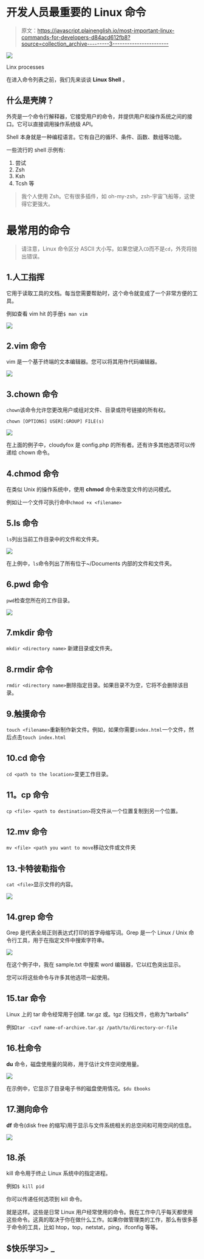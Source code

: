 # 开发人员最重要的 Linux 命令

> 原文：<https://javascript.plainenglish.io/most-important-linux-commands-for-developers-d84acd612fb8?source=collection_archive---------3----------------------->

![](img/98a90eb15770dc6f58771b715b3cdb71.png)

Linx processes

在进入命令列表之前，我们先来谈谈 **Linux Shell** 。

## 什么是壳牌？

外壳是一个命令行解释器，它接受用户的命令，并提供用户和操作系统之间的接口。它可以直接调用操作系统级 API。

Shell 本身就是一种编程语言。它有自己的循环、条件、函数、数组等功能。

一些流行的 shell 示例有:

1.  尝试
2.  Zsh
3.  Ksh
4.  Tcsh 等

> 我个人使用 Zsh。它有很多插件，如 oh-my-zsh，zsh-宇宙飞船等，这使得它更强大。

# 最常用的命令

> 请注意，Linux 命令区分 ASCII 大小写。如果您键入`CD`而不是`cd`，外壳将抛出错误。

## 1.人工指挥

它用于读取工具的文档。每当您需要帮助时，这个命令就变成了一个非常方便的工具。

例如查看 vim hit 的手册`$ man vim`

![](img/7af9f264b10d96731b934857fa8d49e1.png)

## 2.vim 命令

vim 是一个基于终端的文本编辑器。您可以将其用作代码编辑器。

![](img/3e13240d4f2a8ed0b4ea961d3fe321fc.png)

## 3.chown 命令

`chown`该命令允许您更改用户或组对文件、目录或符号链接的所有权。

```
chown [OPTIONS] USER[:GROUP] FILE(s)
```

![](img/6151bcc347aa53a486aed69f65c9513c.png)

在上面的例子中，cloudyfox 是 config.php 的所有者。还有许多其他选项可以传递给 chown 命令。

## 4.chmod 命令

在类似 Unix 的操作系统中，使用 **chmod** 命令来改变文件的访问模式。

例如让一个文件可执行命中`chmod +x <filename>`

## 5.ls 命令

`ls`列出当前工作目录中的文件和文件夹。

![](img/fff6f0b5c0616b6030ddb6ba11ec73e3.png)

在上例中，`ls`命令列出了所有位于~/Documents 内部的文件和文件夹。

## 6.pwd 命令

`pwd`检查您所在的工作目录。

![](img/63b08878000b1a03d0b36deeaa9d0487.png)

## 7.mkdir 命令

`mkdir <directory name>` 新建目录或文件夹。

## 8.rmdir 命令

`rmdir <directory name>`删除指定目录。如果目录不为空，它将不会删除该目录。

## 9.触摸命令

`touch <filename>`重新制作新文件。例如，如果你需要`index.html`一个文件，然后点击`touch index.html`

## 10.cd 命令

`cd <path to the location>`变更工作目录。

## **11。cp 命令**

`cp <file> <path to destination>`将文件从一个位置复制到另一个位置。

## 12.mv 命令

`mv <file> <path you want to move`移动文件或文件夹

## 13.卡特彼勒指令

`cat <file>`显示文件的内容。

![](img/7081c31fc38e31b8f0f968884d481956.png)

## 14.grep 命令

Grep 是代表全局正则表达式打印的首字母缩写词。Grep 是一个 Linux / Unix 命令行工具，用于在指定文件中搜索字符串。

![](img/e99690230c61b527ee0058e6034178ff.png)

在这个例子中，我在 sample.txt 中搜索 word 编辑器，它以红色突出显示。

您可以将这些命令与许多其他选项一起使用。

## 15.tar 命令

Linux 上的 tar 命令经常用于创建. tar.gz 或。tgz 归档文件，也称为“tarballs”

例如`tar -czvf name-of-archive.tar.gz /path/to/directory-or-file`

## 16.杜命令

**du** 命令，磁盘使用量的简称，用于估计文件空间使用量。

![](img/42ed0f9ab7e8f683fb41444e445aaa3e.png)

在示例中，它显示了目录电子书的磁盘使用情况。`$du Ebooks`

## 17.测向命令

**df** 命令(disk free 的缩写)用于显示与文件系统相关的总空间和可用空间的信息。

![](img/5a26c68b3b8c0b01526359ce597face4.png)

## 18.杀

kill 命令用于终止 Linux 系统中的指定进程。

例如`$ kill pid`

你可以传递任何选项到 kill 命令。

就是这样。这些是日常 Linux 用户经常使用的命令。我在工作中几乎每天都使用这些命令。这真的取决于你在做什么工作。如果你做管理类的工作，那么有很多基于命令的工具，比如 htop，top，netstat，ping，ifconfig 等等。

## $快乐学习> _